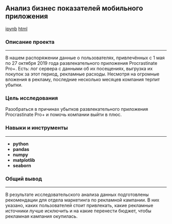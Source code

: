 ## Анализ бизнес показателей мобильного приложения
[ipynb](https://github.com/Ravil-1989/portfolio/blob/main/business_indicators_analysis/business_indicators_analysis.ipynb)
[html](https://ravil-1989.github.io/portfolio/business_indicators_analysis/business_indicators_analysis.html)
### Описание проекта
---
В нашем распоряжении данные о пользователях, привлечённых с 1 мая по 27 октября 2019 года развлекательного приложения Procrastinate Pro+. Есть: лог сервера с данными об их посещениях, выгрузка их покупок за этот период, рекламные расходы. Несмотря на огромные вложения в рекламу, последние несколько месяцев компания терпит убытки.

### Цель исследования

Разобраться в причинах убытков развлекательного приложения Procrastinate Pro+ и помочь компании выйти в плюс.
 
### Навыки и инструменты
---
- **python**
- **pandas**
- **numpy** 
- **matplotlib**
- **seaborn**

### Общий вывод
---
В результате исследовательского анализа данных подготовлены рекомендации для отдела маркетинга по рекламной кампании. В них указано, каких пользователей стоит привлекать, какие рекламные источники лучше исключить и на какие перенести бюджет, чтобы рекламная кампания окупилась.
